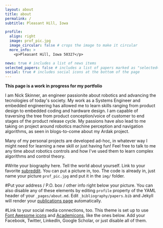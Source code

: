 ```yaml
---
layout: about
title: about
permalink: /
subtitle: Pleasant Hill, Iowa

profile:
  align: right
  image: prof_pic.jpg
  image_circular: false # crops the image to make it circular
  more_info: >
    <p>Pleasant Hill, Iowa 50327</p>

news: true # includes a list of news items
selected_papers: false # includes a list of papers marked as "selected={true}"
social: true # includes social icons at the bottom of the page
---
```


**This page is a work in progress for my portfolio**

I am Nick Skinner, an engineer passionite about robotics and advancing the tecnologies of today's society. My work as a Systems Engineer and embedded engineering has allowed me to learn skills ranging from product design to embedded coding and hardware design. I am capable of traversing the tree from product conception/voice of customer to end stages of the product release cycle. My passions have also lead to me taking on project around robotics machine perception and navigation algorithms, as seen in blogs-to-come about my Ardak project.

Many of my personal projects are developed ad-hoc, in whatever way I might need for learning a new skill or just having fun! Feel free to talk to me any time about robotics controls and how I've used them to learn complex algorithms and control theory.

#Write your biography here. Tell the world about yourself. Link to your favorite [subreddit](http://reddit.com). You can put a picture in, too. The code is already in, just name your picture `prof_pic.jpg` and put it in the `img/` folder.

#Put your address / P.O. box / other info right below your picture. You can also disable any of these elements by editing `profile` property of the YAML header of your `_pages/about.md`. Edit `_bibliography/papers.bib` and Jekyll will render your [publications page](/al-folio/publications/) automatically.

#Link to your social media connections, too. This theme is set up to use [Font Awesome icons](https://fontawesome.com/) and [Academicons](https://jpswalsh.github.io/academicons/), like the ones below. Add your Facebook, Twitter, LinkedIn, Google Scholar, or just disable all of them.
